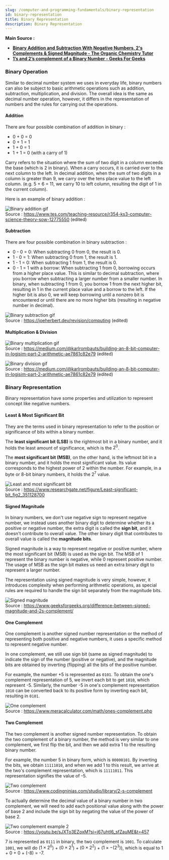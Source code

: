 ```yaml
---
slug: /computer-and-programming-fundamentals/binary-representation
id: binary-representation
title: Binary Representation
description: Binary Representation
---
```


**Main Source :**

- **[Binary Addition and Subtraction With Negative Numbers, 2's Complements & Signed Magnitude - The Organic Chemistry Tutor](https://youtu.be/sJXTo3EZoxM?si=4d2siZL-FEOu-TAC)**
- **[1’s and 2’s complement of a Binary Number - Geeks For Geeks](https://www.geeksforgeeks.org/1s-2s-complement-binary-number/)**

### Binary Operation

Similar to decimal number system we uses in everyday life, binary numbers can also be subject to basic arithmetic operations such as addition, subtraction, multiplication, and division. The overall idea is the same as decimal number operation, however, it differs in the representation of numbers and the rules for carrying out the operations.

#### Addition

There are four possible combination of addition in binary :

- 0 + 0 = 0
- 0 + 1 = 1
- 1 + 0 = 1
- 1 + 1 = 0 (with a carry of 1)

Carry refers to the situation where the sum of two digit in a column exceeds the base (which is 2 in binary). When a carry occurs, it is carried over to the next column to the left. In decimal addition, when the sum of two digits in a column is greater than 9, we carry over the tens place value to the left column. (e.g. 5 + 6 = 11, we carry 10 to left column, resulting the digit of 1 in the current column).

Here is an example of binary addition :

![Binary addition gif](./binary-addition.gif)  
Source : https://www.tes.com/teaching-resource/r354-ks3-computer-science-theory-sow-12775550 (edited)

#### Subtraction

There are four possible combination in binary subtraction :

- 0 - 0 = 0: When subtracting 0 from 0, the result is 0.
- 1 - 0 = 1: When subtracting 0 from 1, the result is 1.
- 1 - 1 = 0: When subtracting 1 from 1, the result is 0.
- 0 - 1 = 1 with a borrow: When subtracting 1 from 0, borrowing occurs from a higher place value. This is similar to decimal subtraction, where you borrow when subtracting a larger number from a smaller number. In binary, when subtracting 1 from 0, you borrow 1 from the next higher bit, resulting in 1 in the current place value and a borrow to the left. If the higher bit is also 0, we will keep borrowing until a nonzero bit is encountered or until there are no more higher bits (resulting in negative number in decimal).

![Binary subtraction gif](./binary-subtraction.gif)  
Source : https://joeherbert.dev/revision/computing (edited)

#### Multiplication & Division

![Binary multiplication gif](./binary-multiplication.gif)  
Source : https://medium.com/@karlrombauts/building-an-8-bit-computer-in-logisim-part-2-arithmetic-ae7861c82e79 (edited)

![Binary division gif](./binary-division.gif)  
Source : https://medium.com/@karlrombauts/building-an-8-bit-computer-in-logisim-part-2-arithmetic-ae7861c82e79 (edited)

### Binary Representation

Binary representation have some properties and utilization to represent concept like negative numbers.

#### Least & Most Significant Bit

They are the terms used in binary representation to refer to the position or significance of bits within a binary number.

The **least significant bit (LSB)** is the rightmost bit in a binary number, and it holds the least amount of significance, which is the $2^0$.

The **most significant bit (MSB)**, on the other hand, is the leftmost bit in a binary number, and it holds the most significant value. Its value corresponds to the highest power of 2 within the number. For example, in a byte or 8-bit binary numbers, it holds the $2^7$ value.

![Least and most significant bit](./lsb-msb.png)  
Source : https://www.researchgate.net/figure/Least-significant-bit_fig2_351128700

#### Signed Magnitude

In binary numbers, we don't use negative sign to represent negative number, we instead uses another binary digit to determine whether its a positive or negative number, the extra digit is called the **sign bit**, and it doesn't contribute to overall value. The other binary digit that contributes to overall value is called the **magnitude bits**.

Signed magnitude is a way to represent negative or positive number, where the most significant bit (MSB) is used as the sign bit. The MSB of 1 represent the binary number is negative, while 0 represent positive number. The usage of MSB as the sign bit makes us need an extra binary digit to represent a larger number.

The representation using signed magnitude is very simple, however, it introduces complexity when performing arithmetic operations, as special rules are required to handle the sign bit separately from the magnitude bits.

![Signed magnitude](./sign-bit.png)  
Source : https://www.geeksforgeeks.org/difference-between-signed-magnitude-and-2s-complement/

#### One Complement

One complement is another signed number representation or the method of representing both positive and negative numbers, it uses a specific method to represent negative number.

In one complement, we still use sign bit (same as signed magnitude) to indicate the sign of the number (positive or negative), and the magnitude bits are obtained by inverting (flipping) all the bits of the positive number.

For example, the number +5 is represented as `0101`. To obtain the one's complement representation of 5, we invert each bit to get `1010`, which represent -5. Similarly, the number -5 in one's complement representation `1010` can be converted back to its positive form by inverting each bit, resulting in `0101`.

![One complement](./one-complement.png)  
Source : https://www.meracalculator.com/math/ones-complement.php

#### Two Complement

The two complement is another signed number representation. To obtain the two complement of a binary number, the method is very similar to one complement, we first flip the bit, and then we add extra 1 to the resulting binary number.

For example, the number 5 in binary form, which is `00000101`. By inverting the bits, we obtain `11111010`, and when we add 1 to this result, we arrive at the two's complement representation, which is `11111011`. This representation signifies the value of -5.

![Two complement](./two-complement.png)  
Source : https://www.codingninjas.com/studio/library/2-s-complement

To actually determine the decimal value of a binary number in two complement, we will need to add each positional value along with the power of base 2 and include the sign bit by negating the value of the power of base 2.

![Two complement example 2](./two-complement-2.png)  
Source : https://youtu.be/sJXTo3EZoxM?si=j67uhtI6_sfZauME&t=457

7 is represented as `0111` in binary, the two complement is `1001`. To calculate `1001`, we will do ($1 \times 2^0$) + ($0 \times 2^1$) + ($0 \times 2^2$) + ($1 \times -(2^3)$), which is equal to 1 + 0 + 0 + (-8) = -7.
